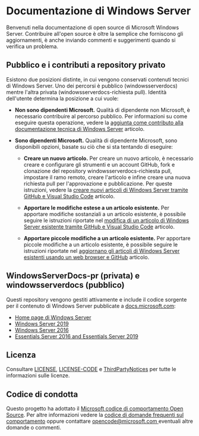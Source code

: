 # <a name="windows-server-documentation"></a>Documentazione di Windows Server

Benvenuti nella documentazione di open source di Microsoft Windows Server. Contribuire all'open source è oltre la semplice che forniscono gli aggiornamenti, è anche inviando commenti e suggerimenti quando si verifica un problema.

## <a name="public-vs-private-repo-contributions"></a>Pubblico e i contributi a repository privato

Esistono due posizioni distinte, in cui vengono conservati contenuti tecnici di Windows Server. Uno dei percorsi è pubblico (windowsserverdocs) mentre l'altra privata (windowsserverdocs-richiesta pull). Identità dell'utente determina la posizione a cui vuole:

- **Non sono dipendenti Microsoft.** Qualità di dipendente non Microsoft, è necessario contribuire al percorso pubblico. Per informazioni su come eseguire questa operazione, vedere la [aggiunta come contributo alla documentazione tecnica di Windows Server](https://github.com/MicrosoftDocs/windowsserverdocs/blob/master/CONTRIBUTING.md) articolo.

- **Sono dipendenti Microsoft.** Qualità di dipendente Microsoft, sono disponibili opzioni, basate su ciò che si sta tentando di eseguire:

    - **Creare un nuovo articolo.** Per creare un nuovo articolo, è necessario creare e configurare gli strumenti e un account GitHub, fork e clonazione del repository windowsserverdocs-richiesta pull, impostare il ramo remoto, creare l'articolo e infine creare una nuova richiesta pull per l'approvazione e pubblicazione. Per queste istruzioni, vedere la [creare nuovi articoli di Windows Server tramite GitHub e Visual Studio Code](https://github.com/MicrosoftDocs/windowsserverdocs/blob/master/Contributor-guide/create-new-using-github.md) articolo.

    - **Apportare le modifiche estese a un articolo esistente.** Per apportare modifiche sostanziali a un articolo esistente, è possibile seguire le istruzioni riportate nel [modifica di un articolo di Windows Server esistente tramite GitHub e Visual Studio Code](https://github.com/MicrosoftDocs/windowsserverdocs/blob/master/Contributor-guide/edit-existing-using-github.md) articolo.

    - **Apportare piccole modifiche a un articolo esistente.** Per apportare piccole modifiche a un articolo esistente, è possibile seguire le istruzioni riportate nel [aggiornano gli articoli di Windows Server esistenti usando un web browser e GitHub](https://github.com/MicrosoftDocs/windowsserverdocs/blob/master/Contributor-guide/github-browser-updates.md) articolo.

## <a name="windowsserverdocs-pr-private-and-windowsserverdocs-public"></a>WindowsServerDocs-pr (privata) e windowsserverdocs (pubblico)

Questi repository vengono gestiti attivamente e include il codice sorgente per il contenuto di Windows Server pubblicate a [docs.microsoft.com](https://docs.microsoft.com):

- [Home page di Windows Server](https://docs.microsoft.com/windows-server/)
- [Windows Server 2019](https://docs.microsoft.com/windows-server/get-started-19/get-started-19)
- [Windows Server 2016](https://docs.microsoft.com/windows-server/get-started/server-basics)
- [Essentials Server 2016 and Essentials Server 2019](https://docs.microsoft.com/windows-server-essentials/get-started/get-started)

## <a name="license"></a>Licenza

Consultare [LICENSE](https://github.com/MicrosoftDocs/windowsserverdocs-pr/blob/master/LICENSE), [LICENSE-CODE](https://github.com/MicrosoftDocs/windowsserverdocs-pr/blob/master/LICENSE-CODE) e [ThirdPartyNotices](https://github.com/MicrosoftDocs/windowsserverdocs-pr/blob/master/ThirdPartyNotices) per tutte le informazioni sulle licenze.

## <a name="code-of-conduct"></a>Codice di condotta

Questo progetto ha adottato il [Microsoft codice di comportamento Open Source](https://opensource.microsoft.com/codeofconduct/). Per altre informazioni vedere la [codice di domande frequenti sul comportamento](https://opensource.microsoft.com/codeofconduct/faq/) oppure contattare [ opencode@microsoft.com ](mailto:opencode@microsoft.com) eventuali altre domande o commenti.